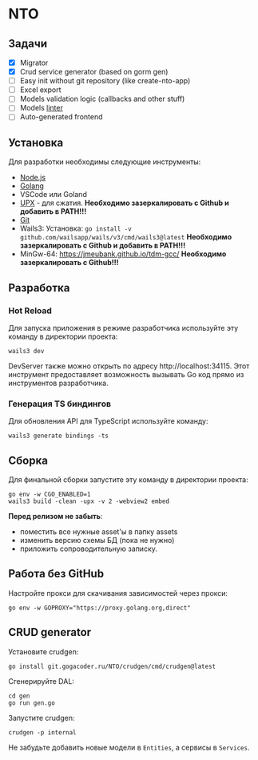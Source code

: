 # NTO

## Задачи

- [x] Migrator
- [x] Crud service generator (based on gorm gen)
- [ ] Easy init without git repository (like create-nto-app)
- [ ] Excel export
- [ ] Models validation logic (callbacks and other stuff)
- [ ] Models [linter](https://git.gogacoder.ru/NTO/gormlint)
- [ ] Auto-generated frontend

## Установка

Для разработки необходимы следующие инструменты:

- [Node.js](https://nodejs.org/en)
- [Golang](https://go.dev/dl/)
- VSCode или Goland
- [UPX](https://github.com/upx/upx/releases/latest) - для сжатия.
  **Необходимо зазеркалировать с Github и добавить в PATH!!!**
- [Git](https://git-scm.com/)
- Wails3:
  Установка:
  `go install -v github.com/wailsapp/wails/v3/cmd/wails3@latest`
  **Необходимо зазеркалировать с Github и добавить в PATH!!!**
- MinGw-64: https://jmeubank.github.io/tdm-gcc/
  **Необходимо зазеркалировать с Github!!!**

## Разработка

### Hot Reload

Для запуска приложения в режиме разработчика используйте эту команду в директории проекта:

```
wails3 dev
```

DevServer также можно открыть по адресу http://localhost:34115.
Этот инструмент предоставляет возможность вызывать Go код прямо из инструментов разработчика.

### Генерация TS биндингов

Для обновления API для TypeScript используйте команду:

```
wails3 generate bindings -ts
```

## Сборка

Для финальной сборки запустите эту команду в директории проекта:

```
go env -w CGO_ENABLED=1
wails3 build -clean -upx -v 2 -webview2 embed
```

**Перед релизом не забыть**:

- поместить все нужные asset'ы в папку assets
- изменить версию схемы БД (пока не нужно)
- приложить сопроводительную записку.

## Работа без GitHub

Настройте прокси для скачивания зависимостей через прокси:

```
go env -w GOPROXY="https://proxy.golang.org,direct"
```

## CRUD generator

Установите crudgen:

```
go install git.gogacoder.ru/NTO/crudgen/cmd/crudgen@latest
```

Сгенерируйте DAL:

```
cd gen
go run gen.go
```

Запустите crudgen:

```
crudgen -p internal
```

Не забудьте добавить новые модели в `Entities`, а сервисы в `Services`.
